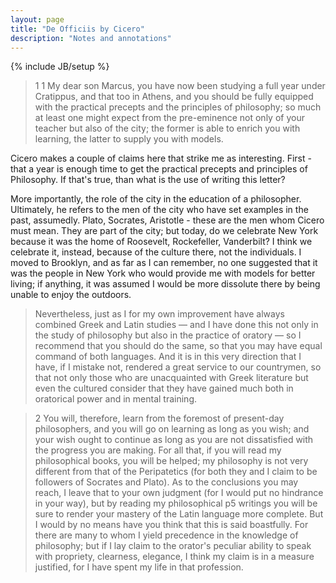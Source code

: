 ```yaml
---
layout: page
title: "De Officiis by Cicero"
description: "Notes and annotations"
---
```

{% include JB/setup %}

<blockquote class="latin">1 1 My dear son Marcus, you have now been studying a full year under Cratippus, and that too in Athens, and you should be fully equipped with the practical precepts and the principles of philosophy; so much at least one might expect from the pre-eminence not only of your teacher but also of the city; the former is able to enrich you with learning, the latter to supply you with models.</blockquote>

Cicero makes a couple of claims here that strike me as interesting. First - that a year is enough time to get the practical precepts and principles of Philosophy. If that's true, than what is the use of writing this letter?

More importantly, the role of the city in the education of a philosopher. Ultimately, he refers to the men of the city who have set examples in the past, assumedly. Plato, Socrates, Aristotle - these are the men whom Cicero must mean. They are part of the city; but today, do we celebrate New York because it was the home of Roosevelt, Rockefeller, Vanderbilt? I think we celebrate it, instead, because of the culture there, not the individuals. I moved to Brooklyn, and as far as I can remember, no one suggested that it was the people in New York who would provide me with models for better living; if anything, it was assumed I would be more dissolute there by being unable to enjoy the outdoors.

<blockquote class="latin">Nevertheless, just as I for my own improvement have always combined Greek and Latin studies — and I have done this not only in the study of philosophy but also in the practice of oratory — so I recommend that you should do the same, so that you may have equal command of both languages. And it is in this very direction that I have, if I mistake not, rendered a great service to our countrymen, so that not only those who are unacquainted with Greek literature but even the cultured consider that they have gained much both in oratorical power and in mental training.</blockquote>

<blockquote class="latin">2 You will, therefore, learn from the foremost of present-day philosophers, and you will go on learning as long as you wish; and your wish ought to continue as long as you are not dissatisfied with the progress you are making. For all that, if you will read my philosophical books, you will be helped; my philosophy is not very different from that of the Peripatetics (for both they and I claim to be followers of Socrates and Plato). As to the conclusions you may reach, I leave that to your own judgment (for I would put no hindrance in your way), but by reading my philosophical  p5 writings you will be sure to render your mastery of the Latin language more complete. But I would by no means have you think that this is said boastfully. For there are many to whom I yield precedence in the knowledge of philosophy; but if I lay claim to the orator's peculiar ability to speak with propriety, clearness, elegance, I think my claim is in a measure justified, for I have spent my life in that profession. </blockquote>

